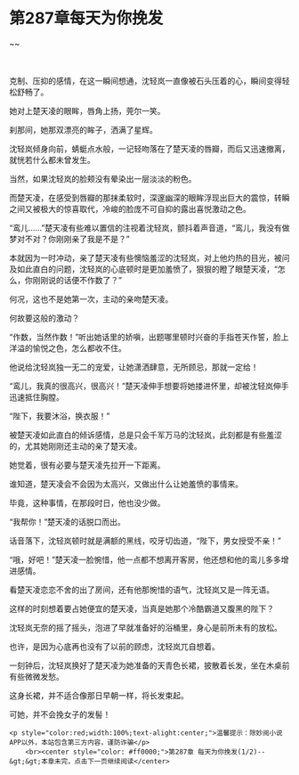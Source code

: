 # 第287章每天为你挽发
~~
    	    <p name="pagetop" href="javascript:void(0);" onclick="return false" style="line-height: 35px;padding: 10px;color: #333;"> </p><p>克制、压抑的感情，在这一瞬间想通，沈轻岚一直像被石头压着的心，瞬间变得轻松舒畅了。</p><p>她对上楚天凌的眼眸，唇角上扬，莞尔一笑。</p><p>刹那间，她那双漂亮的眸子，洒满了星辉。</p><p>沈轻岚倾身向前，蜻蜓点水般，一记轻吻落在了楚天凌的唇瓣，而后又迅速撤离，就恍若什么都未曾发生。</p><p>当然，如果沈轻岚的脸颊没有晕染出一层淡淡的粉色。</p><p>而楚天凌，在感受到唇瓣的那抹柔软时，深邃幽深的眼眸浮现出巨大的震惊，转瞬之间又被极大的惊喜取代，冷峻的脸庞不可自抑的露出喜悦激动之色。</p><p>“鸾儿……”楚天凌有些难以置信的注视着沈轻岚，颤抖着声音道，“鸾儿，我没有做梦对不对？你刚刚亲了我是不是？”</p><p>本就因为一时冲动，亲了楚天凌有些懊恼羞涩的沈轻岚，对上他灼热的目光，被问及如此直白的问题，沈轻岚的心底顿时是更加羞愤了，狠狠的瞪了眼楚天凌，“怎么，你刚刚说的话便不作数了？”</p><p>何况，这也不是她第一次，主动的亲吻楚天凌。</p><p>何故要这般的激动？</p><p>“作数，当然作数！”听出她话里的娇嗔，出题哪里顿时兴奋的手指苍天作誓，脸上洋溢的愉悦之色，怎么都收不住。</p><p>他说给沈轻岚独一无二的宠爱，让她潇洒肆意，无所顾忌，那就一定给！</p><p>“鸾儿，我真的很高兴，很高兴！”楚天凌伸手想要将她搂进怀里，却被沈轻岚伸手迅速抵住胸膛。</p><p>“陛下，我要沐浴，换衣服！”</p><p>被楚天凌如此直白的倾诉感情，总是只会千军万马的沈轻岚，此刻都是有些羞涩的，尤其她刚刚还主动的亲了楚天凌。</p><p>她觉着，很有必要与楚天凌先拉开一下距离。</p><p>谁知道，楚天凌会不会因为太高兴，又做出什么让她羞愤的事情来。</p><p>毕竟，这种事情，在那段时日，他也没少做。</p><p>“我帮你！”楚天凌的话脱口而出。</p><p>话音落下，沈轻岚顿时就是满额的黑线，咬牙切齿道，“陛下，男女授受不亲！”</p><p>“哦，好吧！”楚天凌一脸惋惜，他一点都不想离开客房，他还想和他的鸾儿多多增进感情。</p><p>看楚天凌恋恋不舍的出了房间，还有他那惋惜的语气，沈轻岚又是一阵无语。</p><p>这样的时刻想着要占她便宜的楚天凌，当真是她那个冷酷霸道又腹黑的陛下？</p><p>沈轻岚无奈的摇了摇头，泡进了早就准备好的浴桶里，身心是前所未有的放松。</p><p>也许，是因为心底再也没有了以前的顾虑，沈轻岚兀自想着。</p><p>一刻钟后，沈轻岚换好了楚天凌为她准备的天青色长裙，披散着长发，坐在木桌前有些微微发愁。</p><p>这身长裙，并不适合像那日早朝一样，将长发束起。</p><p>可她，并不会挽女子的发髻！</p>
    	
   	<p style="color:red;width:100%;text-alight:center;">温馨提示：除妙阅小说APP以外，本站包含第三方内容，谨防诈骗</p>
    	<br><center style="color: #ff0000;">第287章 每天为你挽发(1/2)--&gt;&gt;本章未完，点击下一页继续阅读</center>
    	